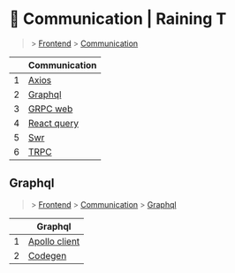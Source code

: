 # 🍕 Communication  | Raining T

> [](/) > [Frontend](/frontend) > [Communication](/frontend/communication)

<table><thead><tr><th></th><th>Communication</th></tr></thead><tbody><tr><td>1</td><td><a href="frontend/communication/axios">Axios</a></td></tr><tr><td>2</td><td><a href="frontend/communication/graphql">Graphql</a></td></tr><tr><td>3</td><td><a href="frontend/communication/gRPC-web">GRPC web</a></td></tr><tr><td>4</td><td><a href="frontend/communication/react-query">React query</a></td></tr><tr><td>5</td><td><a href="frontend/communication/swr">Swr</a></td></tr><tr><td>6</td><td><a href="frontend/communication/tRPC">TRPC</a></td></tr></tbody></table>

## Graphql

> [](/) > [Frontend](/frontend) > [Communication](/frontend/communication) > [Graphql](/frontend/communication/graphql)

<table><thead><tr><th></th><th>Graphql</th></tr></thead><tbody><tr><td>1</td><td><a href="frontend/communication/graphql/01-apollo-client">Apollo client</a></td></tr><tr><td>2</td><td><a href="frontend/communication/graphql/02-codegen">Codegen</a></td></tr></tbody></table>

